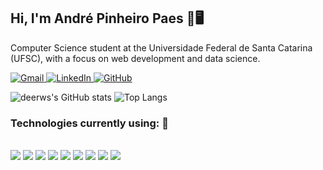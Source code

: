 ## Hi, I'm André Pinheiro Paes 🚀🖥️

Computer Science student at the Universidade Federal de Santa Catarina (UFSC), with a focus on web development and data science.
<div align="left">
  <a href="mailto:paes.andre33@gmail.com">
    <img src="https://img.icons8.com/color/48/000000/gmail.png" alt="Gmail" style="vertical-align:top">
  </a>
  <a href="https://www.linkedin.com/in/andré-pinheiro-paes-a53993326?utm_source=share&utm_campaign=share_via&utm_content=profile&utm_medium=android_app" target="_blank">
    <img src="https://img.icons8.com/color/48/000000/linkedin.png" alt="LinkedIn" style="vertical-align:top">
  </a>
  <a href="https://github.com/deerws" target="_blank">
    <img src="https://img.icons8.com/color/48/000000/github.png" alt="GitHub" style="vertical-align:top">
  </a>
</div>

![deerws's GitHub stats](https://github-readme-stats.vercel.app/api?username=deerws&show_icons=true&theme=tokyonight&cache_seconds=1800)
![Top Langs](https://github-readme-stats.vercel.app/api/top-langs/?username=deerws&layout=compact&theme=tokyonight&langs_count=6&cache_seconds=1800)


### Technologies currently using: 🤖

<div style="display: inline_block"><br/>
  <img align="python" src="https://img.shields.io/badge/Python-14354C?style=for-the-badge&logo=python&logoColor=white" />
  <img align="Kotlin" src="https://img.shields.io/badge/Kotlin-7F52FF?style=for-the-badge&logo=Kotlin&logoColor=white" />
  <img align="php" src="https://img.shields.io/badge/PHP-777BB4?style=for-the-badge&logo=php&logoColor=white" />
  <img align="html5" src="https://img.shields.io/badge/HTML5-E34F26?style=for-the-badge&logo=html5&logoColor=white" />
  <img align="css" src="https://img.shields.io/badge/CSS-239120?&style=for-the-badge&logo=css3&logoColor=white"/>
  <img align="javascript" src="https://img.shields.io/badge/JavaScript-F7DF1E?style=for-the-badge&logo=javascript&logoColor=black"/>
  <img align="react" src="https://img.shields.io/badge/React-20232A?style=for-the-badge&logo=react&logoColor=61DAFB" />
  <img align="sqlite" src="https://img.shields.io/badge/SQLite-07405E?style=for-the-badge&logo=sqlite&logoColor=white" />
  <img align="MYSQL" src="https://img.shields.io/badge/MySQL-00000F?style=for-the-badge&logo=mysql&logoColor=white" />
  
  

</div>





